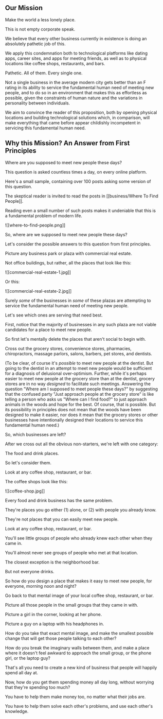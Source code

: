 
## Our Mission

Make the world a less lonely place.

This is not empty corporate speak.

We believe that every other business currently in existence is doing an absolutely pathetic job of this.

We apply this condemnation both to technological platforms like dating apps, career sites, and apps for meeting friends, as well as to physical locations like coffee shops, restaurants, and bars.

Pathetic. All of them. Every single one.

Not a single business in the average modern city gets better than an F rating in its ability to service the fundamental human need of meeting new people, and to do so in an environment that makes this as effortless as possible, given the constraints of human nature and the variations in personality between individuals.

We aim to convince the reader of this proposition, both by opening physical locations and building technological solutions which, in comparison, will make everything that came before appear childishly incompetent in servicing this fundamental human need.

## Why this Mission? An Answer from First Principles

Where are you supposed to meet new people these days?

This question is asked countless times a day, on every online platform.

Here's a small sample, containing over 100 posts asking some version of this question.

The skeptical reader is invited to read the posts in [[business/Where To Find People]].

Reading even a small number of such posts makes it undeniable that this is a fundamental problem of modern life.

![[where-to-find-people.png]]

So, where are we supposed to meet new people these days?

Let's consider the possible answers to this question from first principles.

Picture any business park or plaza with commercial real estate.

Not office buildings, but rather, all the places that look like this:

![[commercial-real-estate-1.jpg]]

Or this:

![[commercial-real-estate-2.jpg]]

Surely _some_ of the businesses in _some_ of these plazas are attempting to service the fundamental human need of meeting new people.

Let's see which ones are serving that need best.

First, notice that the majority of businesses in any such plaza are not viable candidates for a place to meet new people.

So first let's mentally delete the places that aren't social to begin with.

Cross out the grocery stores, convenience stores, pharmacies, chiropractors, massage parlors, salons, barbers, pet stores, and dentists.

(To be clear, of course it's _possible_ to meet new people at the dentist. But going to the dentist in an attempt to meet new people would be sufficient for a diagnosis of delusional over-optimism. Further, while it's perhaps easier to meet new people at the grocery store than at the dentist, grocery stores are in no way _designed_ to facilitate such meetings. Answering the question "Where am I supposed to meet people these days?" by suggesting that the confused party "Just approach people at the grocery store" is like telling a person who asks us "Where can I find food?" to just approach animals in the woods and hope for the best. Of course, that is possible. But its possibility in principles does not mean that the woods have been designed to make it easier, nor does it mean that the grocery stores or other businesses have intentionally designed their locations to service this fundamental human need.)

So, which businesses are left?

After we cross out all the obvious non-starters, we're left with one category:

The food and drink places.

So let's consider them.

Look at any coffee shop, restaurant, or bar.

The coffee shops look like this:

![[coffee-shop.jpg]]

Every food and drink business has the same problem.

They're places you go either (1) alone, or (2) with people you already know.

They're not places that you can easily meet new people. 

Look at any coffee shop, restaurant, or bar.

You'll see little groups of people who already knew each other when they came in.

You'll almost never see groups of people who met at that location.

The closest exception is the neighborhood bar.

But not everyone drinks.

So how do you design a place that makes it easy to meet new people, for everyone, morning noon and night?

Go back to that mental image of your local coffee shop, restaurant, or bar.

Picture all those people in the small groups that they came in with.

Picture a girl in the corner, looking at her phone.

Picture a guy on a laptop with his headphones in.

How do you take that exact mental image, and make the smallest possible change that will get those people talking to each other?

How do you break the imaginary walls between them, and make a place where it doesn't feel awkward to approach the small group, or the phone girl, or the laptop guy?

That's all you need to create a new kind of business that people will happily spend all day at.

Now, how do you get them spending money all day long, without worrying that they're spending too much?

You have to help them make money too, no matter what their jobs are.

You have to help them solve each other's problems, and use each other's knowledge.